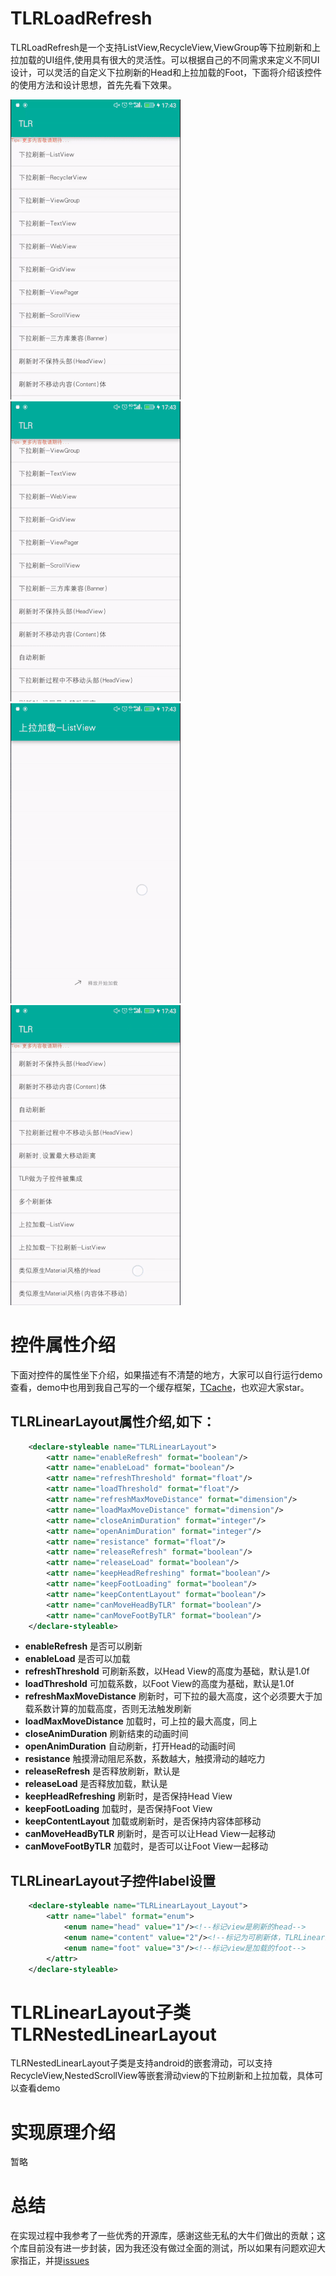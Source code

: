 # TLRLoadRefresh

TLRLoadRefresh是一个支持ListView,RecycleView,ViewGroup等下拉刷新和上拉加载的UI组件,使用具有很大的灵活性。可以根据自己的不同需求来定义不同UI设计，可以灵活的自定义下拉刷新的Head和上拉加载的Foot，下面将介绍该控件的使用方法和设计思想，首先先看下效果。

![1](png/1.gif) ![2](png/2.gif) ![3](png/3.gif) ![4](png/4.gif)

# 控件属性介绍

下面对控件的属性坐下介绍，如果描述有不清楚的地方，大家可以自行运行demo查看，demo中也用到我自己写的一个缓存框架，[TCache](https://github.com/borneywpf/TCache)，也欢迎大家star。

## TLRLinearLayout属性介绍,如下：

```xml
    <declare-styleable name="TLRLinearLayout">
        <attr name="enableRefresh" format="boolean"/>
        <attr name="enableLoad" format="boolean"/>
        <attr name="refreshThreshold" format="float"/>
        <attr name="loadThreshold" format="float"/>
        <attr name="refreshMaxMoveDistance" format="dimension"/>
        <attr name="loadMaxMoveDistance" format="dimension"/>
        <attr name="closeAnimDuration" format="integer"/>
        <attr name="openAnimDuration" format="integer"/>
        <attr name="resistance" format="float"/>
        <attr name="releaseRefresh" format="boolean"/>
        <attr name="releaseLoad" format="boolean"/>
        <attr name="keepHeadRefreshing" format="boolean"/>
        <attr name="keepFootLoading" format="boolean"/>
        <attr name="keepContentLayout" format="boolean"/>
        <attr name="canMoveHeadByTLR" format="boolean"/>
        <attr name="canMoveFootByTLR" format="boolean"/>
    </declare-styleable>
```
- **enableRefresh** 是否可以刷新
- **enableLoad** 是否可以加载
- **refreshThreshold** 可刷新系数，以Head View的高度为基础，默认是1.0f
- **loadThreshold** 可加载系数，以Foot View的高度为基础，默认是1.0f
- **refreshMaxMoveDistance** 刷新时，可下拉的最大高度，这个必须要大于加载系数计算的加载高度，否则无法触发刷新
- **loadMaxMoveDistance** 加载时，可上拉的最大高度，同上
- **closeAnimDuration** 刷新结束的动画时间
- **openAnimDuration** 自动刷新，打开Head的动画时间
- **resistance** 触摸滑动阻尼系数，系数越大，触摸滑动的越吃力
- **releaseRefresh** 是否释放刷新，默认是
- **releaseLoad** 是否释放加载，默认是
- **keepHeadRefreshing** 刷新时，是否保持Head View
- **keepFootLoading** 加载时，是否保持Foot View
- **keepContentLayout** 加载或刷新时，是否保持内容体部移动
- **canMoveHeadByTLR** 刷新时，是否可以让Head View一起移动
- **canMoveFootByTLR** 加载时，是否可以让Foot View一起移动

## TLRLinearLayout子控件label设置
```xml
    <declare-styleable name="TLRLinearLayout_Layout">
        <attr name="label" format="enum"> 
            <enum name="head" value="1"/><!--标记view是刷新的head-->
            <enum name="content" value="2"/><!--标记为可刷新体，TLRLinearLayout可以有多个刷新体，可以查看demo-->
            <enum name="foot" value="3"/><!--标记view是加载的foot-->
        </attr>
    </declare-styleable>
```

# TLRLinearLayout子类TLRNestedLinearLayout

TLRNestedLinearLayout子类是支持android的嵌套滑动，可以支持RecycleView,NestedScrollView等嵌套滑动view的下拉刷新和上拉加载，具体可以查看demo

# 实现原理介绍

暂略

# 总结

在实现过程中我参考了一些优秀的开源库，感谢这些无私的大牛们做出的贡献；这个库目前没有进一步封装，因为我还没有做过全面的测试，所以如果有问题欢迎大家指正，并提[issues](https://github.com/borneywpf/TLRLoadRefresh/issues)
  
